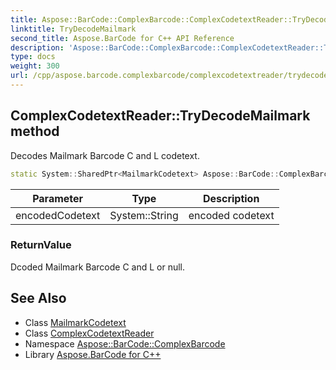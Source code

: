 ```yaml
---
title: Aspose::BarCode::ComplexBarcode::ComplexCodetextReader::TryDecodeMailmark method
linktitle: TryDecodeMailmark
second_title: Aspose.BarCode for C++ API Reference
description: 'Aspose::BarCode::ComplexBarcode::ComplexCodetextReader::TryDecodeMailmark method. Decodes Mailmark Barcode C and L codetext in C++.'
type: docs
weight: 300
url: /cpp/aspose.barcode.complexbarcode/complexcodetextreader/trydecodemailmark/
---
```

## ComplexCodetextReader::TryDecodeMailmark method


Decodes Mailmark Barcode C and L codetext.

```cpp
static System::SharedPtr<MailmarkCodetext> Aspose::BarCode::ComplexBarcode::ComplexCodetextReader::TryDecodeMailmark(System::String encodedCodetext)
```


| Parameter | Type | Description |
| --- | --- | --- |
| encodedCodetext | System::String | encoded codetext |

### ReturnValue

Dcoded Mailmark Barcode C and L or null.

## See Also

* Class [MailmarkCodetext](../../mailmarkcodetext/)
* Class [ComplexCodetextReader](../)
* Namespace [Aspose::BarCode::ComplexBarcode](../../)
* Library [Aspose.BarCode for C++](../../../)
